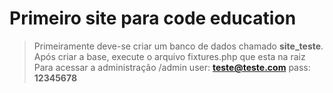 # Primeiro site para code education

> Primeiramente deve-se criar um banco de dados chamado **site_teste**.
> Após criar a base, execute o arquivo fixtures.php que esta na raiz
> Para acessar a administração /admin
> user: **teste@teste.com** pass: **12345678**

